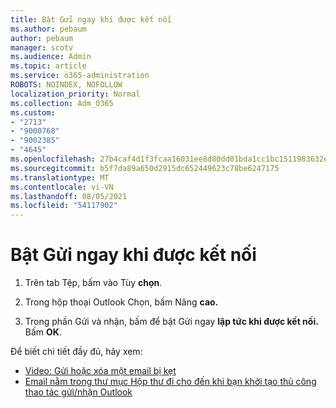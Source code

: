 ```yaml
---
title: Bật Gửi ngay khi được kết nối
ms.author: pebaum
author: pebaum
manager: scotv
ms.audience: Admin
ms.topic: article
ms.service: o365-administration
ROBOTS: NOINDEX, NOFOLLOW
localization_priority: Normal
ms.collection: Adm_O365
ms.custom:
- "2713"
- "9000768"
- "9002385"
- "4645"
ms.openlocfilehash: 27b4caf4d1f3fcaa16031ee8d80dd01bda1cc1bc1511983632ebbabf82f8ecbc
ms.sourcegitcommit: b5f7da89a650d2915dc652449623c78be6247175
ms.translationtype: MT
ms.contentlocale: vi-VN
ms.lasthandoff: 08/05/2021
ms.locfileid: "54117902"
---
```

# <a name="enable-send-immediately-when-connected"></a>Bật Gửi ngay khi được kết nối
 
1. Trên tab Tệp, bấm vào Tùy **chọn**.

2. Trong hộp thoại Outlook Chọn, bấm Nâng **cao.**

3. Trong phần Gửi và nhận, bấm để bật Gửi ngay **lập tức khi được kết nối.** Bấm **OK**.

Để biết chi tiết đầy đủ, hãy xem:
- [Video: Gửi hoặc xóa một email bị kẹt](https://support.office.com/article/Video-Send-or-delete-an-email-stuck-in-your-outbox-26d5d34a-4e5f-444a-a9e8-44db04a94dec) 
- [Email nằm trong thư mục Hộp thư đi cho đến khi bạn khởi tạo thủ công thao tác gửi/nhận Outlook](https://support.microsoft.com/help/2797572/email-stays-in-the-outbox-folder-until-you-manually-initiate-a-send-re)
